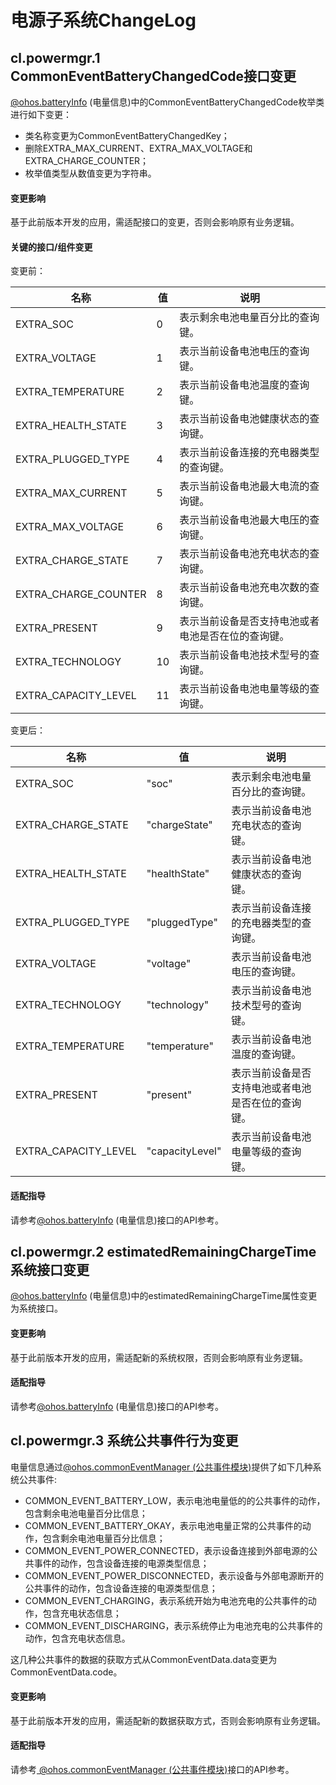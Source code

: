 # 电源子系统ChangeLog

## cl.powermgr.1  CommonEventBatteryChangedCode接口变更

[ @ohos.batteryInfo](../../../application-dev/reference/apis/js-apis-battery-info.md) (电量信息)中的CommonEventBatteryChangedCode枚举类进行如下变更：

- 类名称变更为CommonEventBatteryChangedKey；
- 删除EXTRA_MAX_CURRENT、EXTRA_MAX_VOLTAGE和EXTRA_CHARGE_COUNTER；
- 枚举值类型从数值变更为字符串。

#### 变更影响

基于此前版本开发的应用，需适配接口的变更，否则会影响原有业务逻辑。

#### 关键的接口/组件变更

变更前：

| 名称                 | 值   | 说明                                               |
| -------------------- | ---- | -------------------------------------------------- |
| EXTRA_SOC            | 0    | 表示剩余电池电量百分比的查询键。                   |
| EXTRA_VOLTAGE        | 1    | 表示当前设备电池电压的查询键。                     |
| EXTRA_TEMPERATURE    | 2    | 表示当前设备电池温度的查询键。                     |
| EXTRA_HEALTH_STATE   | 3    | 表示当前设备电池健康状态的查询键。                 |
| EXTRA_PLUGGED_TYPE   | 4    | 表示当前设备连接的充电器类型的查询键。             |
| EXTRA_MAX_CURRENT    | 5    | 表示当前设备电池最大电流的查询键。                 |
| EXTRA_MAX_VOLTAGE    | 6    | 表示当前设备电池最大电压的查询键。                 |
| EXTRA_CHARGE_STATE   | 7    | 表示当前设备电池充电状态的查询键。                 |
| EXTRA_CHARGE_COUNTER | 8    | 表示当前设备电池充电次数的查询键。                 |
| EXTRA_PRESENT        | 9    | 表示当前设备是否支持电池或者电池是否在位的查询键。 |
| EXTRA_TECHNOLOGY     | 10   | 表示当前设备电池技术型号的查询键。                 |
| EXTRA_CAPACITY_LEVEL | 11   | 表示当前设备电池电量等级的查询键。                 |

变更后：

| 名称                 | 值              | 说明                                               |
| -------------------- | --------------- | -------------------------------------------------- |
| EXTRA_SOC            | "soc"           | 表示剩余电池电量百分比的查询键。                   |
| EXTRA_CHARGE_STATE   | "chargeState"   | 表示当前设备电池充电状态的查询键。                 |
| EXTRA_HEALTH_STATE   | "healthState"   | 表示当前设备电池健康状态的查询键。                 |
| EXTRA_PLUGGED_TYPE   | "pluggedType"   | 表示当前设备连接的充电器类型的查询键。             |
| EXTRA_VOLTAGE        | "voltage"       | 表示当前设备电池电压的查询键。                     |
| EXTRA_TECHNOLOGY     | "technology"    | 表示当前设备电池技术型号的查询键。                 |
| EXTRA_TEMPERATURE    | "temperature"   | 表示当前设备电池温度的查询键。                     |
| EXTRA_PRESENT        | "present"       | 表示当前设备是否支持电池或者电池是否在位的查询键。 |
| EXTRA_CAPACITY_LEVEL | "capacityLevel" | 表示当前设备电池电量等级的查询键。                 |

#### 适配指导

请参考[@ohos.batteryInfo](../../../application-dev/reference/apis/js-apis-battery-info.md) (电量信息)接口的API参考。
## cl.powermgr.2 estimatedRemainingChargeTime系统接口变更

[@ohos.batteryInfo](../../../application-dev/reference/apis/js-apis-battery-info.md) (电量信息)中的estimatedRemainingChargeTime属性变更为系统接口。

#### 变更影响

基于此前版本开发的应用，需适配新的系统权限，否则会影响原有业务逻辑。

#### 适配指导

请参考[@ohos.batteryInfo](../../../application-dev/reference/apis/js-apis-battery-info.md) (电量信息)接口的API参考。

## cl.powermgr.3 系统公共事件行为变更

电量信息通过[@ohos.commonEventManager (公共事件模块)](https://gitee.com/openharmony/docs/blob/master/zh-cn/application-dev/reference/apis/js-apis-commonEventManager.md)提供了如下几种系统公共事件:

- COMMON_EVENT_BATTERY_LOW，表示电池电量低的的公共事件的动作，包含剩余电池电量百分比信息；
- COMMON_EVENT_BATTERY_OKAY，表示电池电量正常的公共事件的动作，包含剩余电池电量百分比信息；
- COMMON_EVENT_POWER_CONNECTED，表示设备连接到外部电源的公共事件的动作，包含设备连接的电源类型信息；
- COMMON_EVENT_POWER_DISCONNECTED，表示设备与外部电源断开的公共事件的动作，包含设备连接的电源类型信息；
- COMMON_EVENT_CHARGING，表示系统开始为电池充电的公共事件的动作，包含充电状态信息；
- COMMON_EVENT_DISCHARGING，表示系统停止为电池充电的公共事件的动作，包含充电状态信息。

这几种公共事件的数据的获取方式从CommonEventData.data变更为CommonEventData.code。

#### 变更影响

基于此前版本开发的应用，需适配新的数据获取方式，否则会影响原有业务逻辑。

#### 适配指导

请参考[ @ohos.commonEventManager (公共事件模块)](../../../application-dev/reference/apis/js-apis-commonEventManager.md)接口的API参考。
